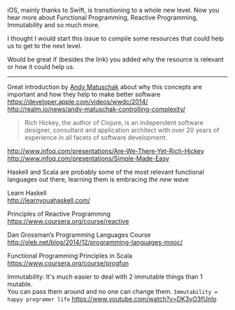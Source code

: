 iOS, mainly thanks to Swift, is transitioning to a whole new level. Now you hear more about Functional Programming, Reactive Programming, Immutability and so much more.

I thought I would start this issue to compile some resources that could help us to get to the next level.

Would be great if (besides the link) you added why the resource is relevant or how it could help us.

<hr>

Great introduction by [Andy Matuschak](https://twitter.com/andy_matuschak) about why this concepts are important and how they help to make better software  
https://developer.apple.com/videos/wwdc/2014/  
http://realm.io/news/andy-matuschak-controlling-complexity/  

>Rich Hickey, the author of Clojure, is an independent software designer, consultant and application architect with over 20 years of experience in all facets of software development.

http://www.infoq.com/presentations/Are-We-There-Yet-Rich-Hickey  
http://www.infoq.com/presentations/Simple-Made-Easy  

Haskell and Scala are probably some of the most relevant functional languages out there, learning them is embracing *the new wave*

Learn Haskell  
http://learnyouahaskell.com/

Principles of Reactive Programming  
https://www.coursera.org/course/reactive

Dan Grossman’s Programming Languages Course  
http://oleb.net/blog/2014/12/programming-languages-mooc/

Functional Programming Principles in Scala  
https://www.coursera.org/course/progfun

Immutability:
It's much easier to deal with 2 immutable things than 1 mutable.  
You can pass them around and no one can change them. `Immutability = happy programer life`
https://www.youtube.com/watch?v=DK3vO3fUnlo

